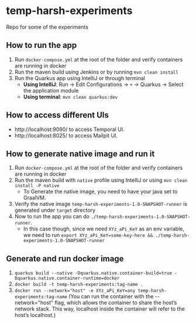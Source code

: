# temp-harsh-experiments
Repo for some of the experiments

## How to run the app
1. Run `docker-compose.yml` at the root of the folder and verify containers are running in docker
2. Run the maven build using Jenkins or by running `mvn clean install`
3. Run the Quarkus app using IntelliJ or through terminal
    - **Using IntelliJ**: Run -> Edit Configurations -> `+` -> Quarkus -> Select the application module
    - **Using terminal**: `mvn clean quarkus:dev`

## How to access different UIs
- http://localhost:9090/ to access Temporal UI.
- http://localhost:8025/ to access Mailpit UI.

## How to generate native image and run it
1. Run `docker-compose.yml` at the root of the folder and verify containers are running in docker
2. Run the maven build with `native` profile using IntelliJ or using `mvn clean install -P native` 
    - To Generate the native image, you need to have your java set to GraalVM.
3. Verify the native image `temp-harsh-experiments-1.0-SNAPSHOT-runner` is generated under `target` directory
4. Now to run the app you can do `./temp-harsh-experiments-1.0-SNAPSHOT-runner`. 
    - In this case though, since we need `XYz_aPi_KeY` as an env variable, we need to run `export XYz_aPi_KeY=some-key-here && ./temp-harsh-experiments-1.0-SNAPSHOT-runner`

## Generate and run docker image
1. `quarkus build --native -Dquarkus.native.container-build=true -Dquarkus.native.container-runtime=docker`
2. `docker build -t temp-harsh-experiments:tag-name .`
3. `docker run --network="host" -e XYz_aPi_KeY=any temp-harsh-experiments:tag-name` (You can run the container with the --network="host" flag, which allows the container to share the host’s network stack. This way, localhost inside the container will refer to the host’s localhost.)
